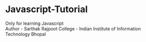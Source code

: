 # Javascript-Tutorial

Only for learning Javascript
<br>
Author - Sarthak Rajpoot
College - Indian Institute of Information Technology Bhopal
